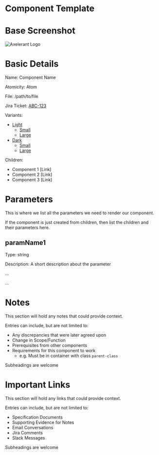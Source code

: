 # Component Template

# Base Screenshot

![Axelerant Logo](https://www.axelerant.com/hubfs/raw_assets/public/Axelerant_December2021/images/logo.svg)

# Basic Details

Name: Component Name

Atomicity: Atom

File: /path/to/file

Jira Ticket: [ABC-123](https://axelerant.com)

Variants:

- [Light](./component_variant.md)
  - [Small](./component_variant.md)
  - [Large](./component_variant.md)
- [Dark](./component_variant.md)
  - [Small](./component_variant.md)
  - [Large](./component_variant.md)

Children:

- Component 1 [Link]
- Component 2 [Link]
- Component 3 [Link]

# Parameters

This is where we list all the parameters we need to render our component.

If the component is just created from children, then list the children and their parameters here.

## paramName1

Type: string

Description: A short description about the parameter

...

...

# Notes

This section will hold any notes that could provide context.

Entries can include, but are not limited to:

- Any discrepancies that were later agreed upon
- Change in Scope/Function
- Prerequisites from other components
- Requirements for this component to work
  - e.g. Must be in container with class `parent-class`

Subheadings are welcome

# Important Links

This section will hold any links that could provide context.

Entries can include, but are not limited to:

- Specification Documents
- Supporting Evidence for Notes
- Email Conversations
- Jira Comments
- Slack Messages

Subheadings are welcome
